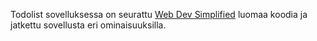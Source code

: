 Todolist sovelluksessa on seurattu [Web Dev Simplified](https://www.youtube.com/watch?v=jBmrduvKl5w) luomaa koodia ja jatkettu sovellusta eri ominaisuuksilla. 

